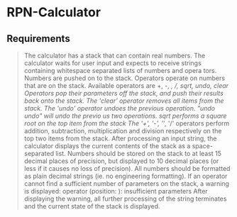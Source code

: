 # RPN-Calculator

## Requirements
> The calculator has a stack that can contain real numbers.
> The calculator waits for user input and expects to receive strings containing whitespace separated lists of numbers and opera tors.
> Numbers are pushed on to the stack. Operators operate on numbers that are on the stack.
> Available operators are +, -, *, /, sqrt, undo, clear
> Operators pop their parameters off the stack, and push their results back onto the stack.
> The 'clear' operator removes all items from the stack.
> The 'undo' operator undoes the previous operation. "undo undo" will undo the previo us two operations.
> sqrt performs a square root on the top item from the stack
> The '+', '-', '*', '/' operators perform addition, subtraction, multiplication and division respectively on the top two items from the stack.
> After processing an input string, the calculator displays the current contents of the stack as a space-separated list.
> Numbers should be stored on the stack to at least 15 decimal places of precision, but displayed to 10 decimal places (or less if it causes no loss of precision).
> All numbers should be formatted as plain decimal strings (ie. no engineering formatting).
> If an operator cannot find a sufficient number of parameters on the stack, a warning is displayed:
>  operator <operator> (position: <pos>): insufficient parameters
> After displaying the warning, all further processing of the string terminates and the current state of the stack is displayed.
